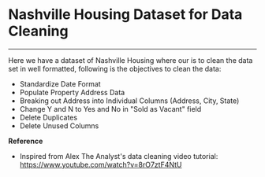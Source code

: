 # Nashville Housing Dataset for Data Cleaning

------

Here we have a dataset of Nashville Housing where our is to clean the data set in well formatted, following is the objectives to clean the data:

* Standardize Date Format
* Populate Property Address Data
* Breaking out Address into Individual Columns (Address, City, State)
* Change Y and N to Yes and No in "Sold as Vacant" field
* Delete Duplicates
* Delete Unused Columns





**Reference**

- Inspired from Alex The Analyst's data cleaning video tutorial: https://www.youtube.com/watch?v=8rO7ztF4NtU 